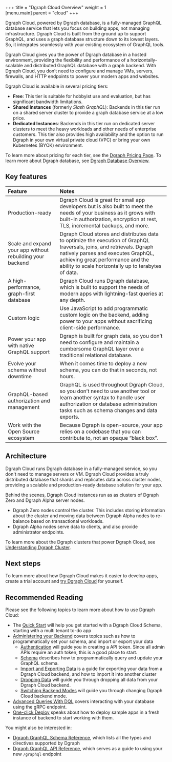 +++
title = "Dgraph Cloud Overview"
weight = 1   
[menu.main]
    parent = "cloud"
+++


Dgraph Cloud, powered by Dgraph database, is a fully-managed GraphQL database
service that lets you focus on building apps, not managing infrastructure. Dgraph
Cloud is built from the ground up to support GraphQL, and uses a graph database
structure down to its lowest layers. So, it integrates seamlessly with your
existing ecosystem of GraphQL tools.

Dgraph Cloud gives you the power of Dgraph database in a hosted environment,
providing the flexibility and performance of a horizontally-scalable and 
distributed GraphQL database with a graph backend. With Dgraph Cloud, you
don’t need to configure and manage VMs, servers, firewalls, and HTTP endpoints
to power your modern apps and websites. 

Dgraph Cloud is available in several pricing tiers:

* **Free**: This tier is suitable for hobbyist use and evaluation, but has significant bandwidth limitations.
* **Shared Instances** (formerly *Slash GraphQL*): Backends in this tier run on a shared server cluster to provide a graph database service at a low price.
* **Dedicated Instances**: Backends in this tier run on dedicated server clusters to meet the heavy workloads and other needs of enterprise customers. This tier also provides high availability and the option to run Dgraph in your own virtual private cloud (VPC) or bring your own Kubernetes (BYOK) environment.

To learn more about pricing for each tier, see the [Dgraph Pricing Page](https://dgraph.io/pricing).
To learn more about Dgraph database, see [Dgraph Database Overview](https://dgraph.io/docs/dgraph-overview/).


## Key features

| Feature        | Notes     |
| :------------- | :------------- |
| Production-ready | Dgraph Cloud is great for small app developers but is also built to meet the needs of your business as it grows with built-in authorization, encryption at rest, TLS, incremental backups, and more. |
| Scale and expand your app without rebuilding your backend | Dgraph Cloud stores and distributes data to optimize the execution of GraphQL traversals, joins, and retrievals. Dgraph natively parses and executes GraphQL, achieving great performance and the ability to scale horizontally up to terabytes of data. |
| A high-performance, graph-first database | Dgraph Cloud runs Dgraph database, which is built to support the needs of modern apps with lightning-fast queries at any depth. |
| Custom logic | Use JavaScript to add programmatic custom logic on the backend, adding power to your apps without sacrificing client-side performance. |
| Power your app with native GraphQL support | Dgraph is built for graph data, so you don’t need to configure and maintain a cumbersome GraphQL layer over a traditional relational database. |
| Evolve your schema without downtime | When it comes time to deploy a new schema, you can do that in seconds, not hours. |
| GraphQL-based authorization and management | GraphQL is used throughout Dgraph Cloud, so you don’t need to use another tool or learn another syntax to handle user authorization or database administration tasks such as schema changes and data exports. |
| Work with the Open Source ecosystem | Because Dgraph is open-source, your app relies on a codebase that you can contribute to, not an opaque “black box”. |

## Architecture

Dgraph Cloud runs Dgraph database in a fully-managed service, so you don't need
to manage servers or VM. Dgraph Cloud provides a truly distributed database that shards and
replicates data across cluster nodes, providing a scalable and production-ready
database solution for your app.

Behind the scenes, Dgraph Cloud instances run as as clusters of Dgraph Zero and
Dgraph Alpha server nodes.

*  Dgraph Zero nodes control the cluster. This includes storing information
   about the cluster and moving data between Dgraph Alpha nodes to re-balance
   based on transactional workloads.
*  Dgraph Alpha nodes serve data to clients, and also provide administrator
   endpoints.

To learn more about the Dgraph clusters that power Dgraph Cloud, see
[Understanding Dgraph Cluster](https://dgraph.io/docs/deploy/cluster-setup/#understanding-dgraph-cluster).

## Next steps

To learn more about how Dgraph Cloud makes it easier to develop apps, create a
trial account and [try Dgraph Cloud](https://cloud.dgraph.io) for yourself.

## Recommended Reading

Please see the following topics to learn more about how to use Dgraph Cloud:

- The [Quick Start](/cloud-quick-start) will help you get started with a Dgraph Cloud Schema, starting with a multi tenant to-do app
- [Administering your Backend](/admin/overview) covers topics such as how to programmatically set your schema, and import or export your data
  - [Authentication](/admin/authentication) will guide you in creating a API token. Since all admin APIs require an auth token, this is a good place to start.
  - [Schema](/admin/schema) describes how to programmatically query and update your GraphQL schema.
  - [Import and Exporting Data](/admin/import-export) is a guide for exporting your data from a Dgraph Cloud backend, and how to import it into another cluster
  - [Dropping Data](/admin/drop-data) will guide you through dropping all data from your Dgraph Cloud backend.
  - [Switching Backend Modes](/admin/backend-modes) will guide you through changing Dgraph Cloud backend mode.
- [Advanced Queries With DQL](/advanced-queries) covers interacting with your database using the gRPC endpoint.
- [One-click Deploy](/one-click-deploy) speaks about how to deploy sample apps in a fresh instance of backend to start working with them.

You might also be interested in:

- [Dgraph GraphQL Schema Reference](https://dgraph.io/docs/graphql/schema/schema-overview), which lists all the types and directives supported by Dgraph
- [Dgraph GraphQL API Reference](https://dgraph.io/docs/graphql/api/api-overview), which serves as a guide to using your new `/graphql` endpoint
